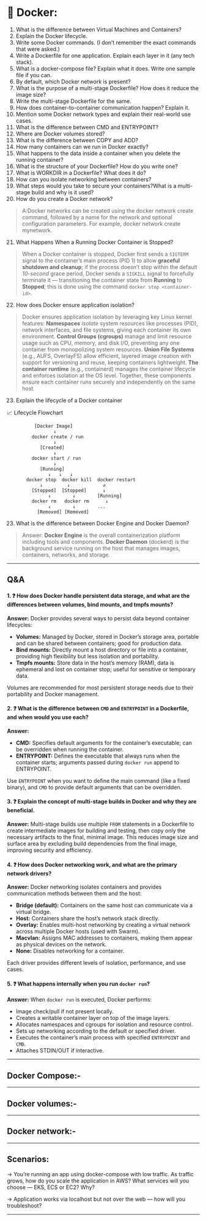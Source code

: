 # 🐳 Docker:

1. What is the difference between Virtual Machines and Containers?
2. Explain the Docker lifecycle.
3. Write some Docker commands. (I don’t remember the exact commands that were asked.)
4. Write a Dockerfile for one application. Explain each layer in it (any tech stack).
5. What is a docker-compose file? Explain what it does. Write one sample file if you can.
6. By default, which Docker network is present?
7. What is the purpose of a multi-stage Dockerfile? How does it reduce the image size?
8. Write the multi-stage Dockerfile for the same.
9. How does container-to-container communication happen? Explain it.
10. Mention some Docker network types and explain their real-world use cases.
11. What is the difference between CMD and ENTRYPOINT?
12. Where are Docker volumes stored?
13. What is the difference between COPY and ADD?
14. How many containers can we run in Docker exactly?
15. What happens to the data inside a container when you delete the running container?
16. What is the structure of your Dockerfile? How do you write one?
17. What is WORKDIR in a Dockerfile? What does it do?
18. How can you isolate networking between containers?
19. What steps would you take to secure your containers?What is a multi-stage build and why is it used?
20. How do you create a Docker network?
> A:Docker networks can be created using the docker network create command, followed by a name for the network and optional configuration parameters. For example, docker      network create mynetwork.

21. What Happens When a Running Docker Container is Stopped?

> When a Docker container is stopped, Docker first sends a `SIGTERM` signal to the container’s main process (PID 1) to allow **graceful shutdown and cleanup**; if the process doesn’t stop within the default _10-second_ grace period, Docker sends a `SIGKILL` signal to forcefully terminate it — transitioning the container state from **Running** to **Stopped**; this is done using the command `docker stop <container-id>`.

22. How does Docker ensure application isolation?

> Docker ensures application isolation by leveraging key Linux kernel features:
**Namespaces** _isolate_ system resources like processes (PID), network interfaces, and file systems, giving each container its own environment.
**Control Groups (cgroups)** manage and limit resource usage such as CPU, memory, and disk I/O, preventing any one container from monopolizing system resources.
**Union File Systems** (e.g., AUFS, OverlayFS) allow efficient, layered image creation with support for versioning and reuse, keeping containers lightweight.
**The container runtime** (e.g., containerd) manages the container lifecycle and enforces isolation at the OS level.
Together, these components ensure each container runs securely and independently on the same host.

23. Explain the lifecycle of a Docker container

📈 Lifecycle Flowchart 


```
          [Docker Image]
                 ↓
         docker create / run
                 ↓
            [Created]
                 ↓
         docker start / run
                 ↓
            [Running]
               ↓   ↓   ↓
       docker stop  docker kill  docker restart
            ↓         ↓            ↺
         [Stopped]  [Stopped]      ↓
               ↓        ↓        [Running]
         docker rm   docker rm      ↓
               ↓        ↓        ...
           [Removed] [Removed]
```

23.  What is the difference between Docker Engine and Docker Daemon?
> Answer:
**Docker Engine** is the overall containerization platform including tools and components.
**Docker Daemon** (dockerd) is the background service running on the host that manages images, containers, networks, and storage.

---

## Q&A

#### 1. ❓ How does Docker handle persistent data storage, and what are the differences between volumes, bind mounts, and tmpfs mounts?

**Answer:**
Docker provides several ways to persist data beyond container lifecycles:

* **Volumes:** Managed by Docker, stored in Docker’s storage area, portable and can be shared between containers; good for production data.
* **Bind mounts:** Directly mount a host directory or file into a container, providing high flexibility but less isolation and portability.
* **Tmpfs mounts:** Store data in the host’s memory (RAM), data is ephemeral and lost on container stop; useful for sensitive or temporary data.

Volumes are recommended for most persistent storage needs due to their portability and Docker management.

#### 2. ❓ What is the difference between `CMD` and `ENTRYPOINT` in a Dockerfile, and when would you use each?

**Answer:**

* **CMD:** Specifies default arguments for the container’s executable; can be overridden when running the container.
* **ENTRYPOINT:** Defines the executable that always runs when the container starts; arguments passed during `docker run` append to ENTRYPOINT.

Use `ENTRYPOINT` when you want to define the main command (like a fixed binary), and `CMD` to provide default arguments that can be overridden.

#### 3. ❓ Explain the concept of multi-stage builds in Docker and why they are beneficial.

**Answer:**
Multi-stage builds use multiple `FROM` statements in a Dockerfile to create intermediate images for building and testing, then copy only the necessary artifacts to the final, minimal image. This reduces image size and surface area by excluding build dependencies from the final image, improving security and efficiency.

#### 4. ❓ How does Docker networking work, and what are the primary network drivers?

**Answer:**
Docker networking isolates containers and provides communication methods between them and the host:

* **Bridge (default):** Containers on the same host can communicate via a virtual bridge.
* **Host:** Containers share the host’s network stack directly.
* **Overlay:** Enables multi-host networking by creating a virtual network across multiple Docker hosts (used with Swarm).
* **Macvlan:** Assigns MAC addresses to containers, making them appear as physical devices on the network.
* **None:** Disables networking for a container.

Each driver provides different levels of isolation, performance, and use cases.

#### 5. ❓ What happens internally when you run `docker run`?

**Answer:**
When `docker run` is executed, Docker performs:

* Image check/pull if not present locally.
* Creates a writable container layer on top of the image layers.
* Allocates namespaces and cgroups for isolation and resource control.
* Sets up networking according to the default or specified driver.
* Executes the container’s main process with specified `ENTRYPOINT` and `CMD`.
* Attaches STDIN/OUT if interactive.

---

## Docker Compose:- 

---

## Docker volumes:-

---

## Docker network:-

---

## Scenarios:

-> You’re running an app using docker-compose with low traffic. As traffic grows, how do you scale the application in AWS? What services will you choose — EKS, ECS or EC2? Why?

-> Application works via localhost but not over the web — how will you troubleshoot?

---
